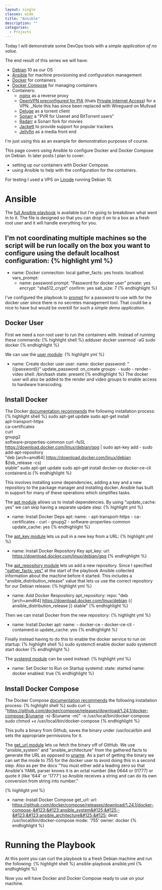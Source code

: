 ```yaml
---
layout: single
classes: wide
title: "Ansible"
description: ""
categories:
  - Projects
---
```

Today I will demonstrate some DevOps tools with a *simple application of no value*.

The end result of this series we will have:
  * [Debian](https://www.debian.org/) 10 as our OS
  * [Ansible](https://www.ansible.com/) for machine provisioning and configuration management
  * [Docker](https://www.docker.com/)  for containers
  * [Docker Compose](https://docs.docker.com/compose/) for managing containers
  * Containers:
    * [nginx](https://hub.docker.com/_/nginx) as a reverse proxy
    * [OpenVPN preconfigured for PIA](https://hub.docker.com/r/qmcgaw/private-internet-access/) (thats [Private Internet Access](https://www.privateinternetaccess.com/)) for a VPN. _Note this has since been replaced with Wireguard on Mullvad
    * [Deluge](https://hub.docker.com/r/linuxserver/deluge) as a torrent client
    * [Sonarr](https://hub.docker.com/r/linuxserver/sonarr/) a "PVR for Usenet and BitTorrent users"
    * [Radarr](https://hub.docker.com/r/linuxserver/radarr/) a Sonarr fork for movies
    * [Jackett](https://hub.docker.com/r/linuxserver/jackett/) to provide support for popular trackers
    * [Jellyfin](https://hub.docker.com/r/jellyfin/jellyfin/) as a media front end

I'm just using this as an example for demonstration purposes of course.

This page covers using Ansible to configure Docker and Docker Compose on Debian.
In later posts I plan to cover:
 - setting up our containers with Docker Compose.
 - using Ansible to help with the configuration for the containers.

For testing I used a VPS on [Linode](https://www.linode.com/) running Debian 10.

# Ansible
The [full Ansible playbook](https://github.com/ciferkey/media/blob/master/ansible.yml) is available but I'm going to breakdown what went in to it. The file is designed so that you can drop it on to a box as a fresh root user and it will handle everything for you.

I'm not coordinating multiple machines so the script will be run locally on the box you want to configure using the default localhost configuration:
{% highlight yml %}
---

  - name: Docker
    connection: local
    gather_facts: yes
    hosts: localhost
    vars_prompt:
      - name: password
        prompt: "Password for docker user"
        private: yes
        encrypt: "sha512_crypt"
        confirm: yes
        salt_size: 7
{% endhighlight %}

I've configured the playbook to [prompt](https://docs.ansible.com/ansible/latest/user_guide/playbooks_prompts.html) for a password to use with for the docker user since there is no secretes management tool. That could be a nice to have but would be overkill for such a *simple demo application*.


## Docker User
First we need a non root user to run the containers with. Instead of running these commands:
{% highlight shell %}
adduser docker
usermod -aG sudo docker
{% endhighlight %}

We can use the [user module](https://docs.ansible.com/ansible/latest/modules/user_module.html):
{% highlight yml %}
  - name: Create docker user
    user:
        name: docker
        password: "{{password}}"
        update_password: on_create
        groups:
            - sudo
            - render
            - video
        shell: /bin/bash
        state: present
{% endhighlight %}
The docker user will also be added to the render and video groups to enable access to hardware transcoding.

## Install Docker

The Docker [documentation recommends](https://docs.docker.com/install/linux/docker-ce/debian/) the following installation process:
{% highlight shell %}
sudo apt-get update
sudo apt-get install \
    apt-transport-https \
    ca-certificates \
    curl \
    gnupg2 \
    software-properties-common
curl -fsSL https://download.docker.com/linux/debian/gpg | sudo apt-key add -
sudo add-apt-repository \
   "deb [arch=amd64] https://download.docker.com/linux/debian \
   $(lsb_release -cs) \
   stable"
sudo apt-get update
sudo apt-get install docker-ce docker-ce-cli containerd.io
{% endhighlight %}

This involves installing some dependencies, adding a key and a new repository to the package manager and installing docker. Ansible has built in support for many of these operations which simplifies tasks.

The [apt module](https://docs.ansible.com/ansible/latest/modules/apt_module.html) allows us to install dependencies. By using "update_cache: yes" we can skip having a separate update step:
{% highlight yml %}
  - name: Install Docker Deps
    apt:
        name:
            - apt-transport-https
            - ca-certificates
            - curl
            - gnupg2
            - software-properties-common
        update_cache: yes
{% endhighlight %}

The [apt_key module](https://manpages.ubuntu.com/manpages/bionic/man8/apt-key.8.html) lets us pull in a new key from a URL:
{% highlight yml %}
  - name: Install Docker Repository Key
    apt_key:
        url: https://download.docker.com/linux/debian/gpg
{% endhighlight %}

The [apt_repository module](https://docs.ansible.com/ansible/latest/modules/apt_repository_module.html) lets us add a new repository. Since I specified ["gather_facts: yes"](https://docs.ansible.com/ansible/latest/modules/gather_facts_module.html) at the start of the playbook Ansible collected information about the machine before it started. This includes a "ansible_distribution_release" value that lets us use the correct repository for our Debian release:
{% highlight yml %}
- name: Add Docker Respository
apt_repository:
    repo: "deb [arch=amd64] https://download.docker.com/linux/debian &#123;&#123; ansible_distribution_release &#125;&#125; stable"
{% endhighlight %}

Then we can install Docker from the new repository:
{% highlight yml %}
- name: Install Docker
    apt:
        name:
            - docker-ce
            - docker-ce-cli
            - containerd.io
        update_cache: yes
{% endhighlight %}

Finally instead having to do this to enable the docker service to run on startup:
{% highlight shell %}
sudo systemctl enable docker
sudo systemctl start docker
{% endhighlight %}

The [systemd module](https://docs.ansible.com/ansible/latest/modules/systemd_module.html) can be used instead:
{% highlight yml %}
- name: Set Docker to Run on Startup
  systemd:
    state: started
    name: docker
    enabled: true
{% endhighlight %}

## Install Docker Compose
The Docker Compose [documentation recommends](https://docs.docker.com/compose/install/) the following installation process:
{% highlight shell %}
sudo curl -L "https://github.com/docker/compose/releases/download/1.24.1/docker-compose-$(uname -s)-$(uname -m)" -o /usr/local/bin/docker-compose
sudo chmod +x /usr/local/bin/docker-compose
{% endhighlight %}

This pulls a binary from Github, saves the binary under /usr/local/bin and sets the appropriate permissions for it.

The [get_url module](https://docs.ansible.com/ansible/latest/modules/get_url_module.html) lets us fetch the binary off of GitHub. We use "ansible_system" and "ansible_architecture" from the gathered facts to generate the URL as opposed to [uname](http://man7.org/linux/man-pages/man2/uname.2.html). As a part of getting the binary we can set the mode to 755 for the docker user to avoid doing this in a second step. Also as per the docs "You must either add a leading zero so that Ansible's YAML parser knows it is an octal number (like 0644 or 01777) or quote it (like '644' or '1777') so Ansible receives a string and can do its own conversion from string into number."

{% highlight yml %}
  - name: Install Docker Compose
    get_url:
        url: https://github.com/docker/compose/releases/download/1.24.1/docker-compose-&#123;&#123;ansible_system&#125;&#125;-&#123;&#123;ansible_architecture&#125;&#125;
        dest: /usr/local/bin/docker-compose
        mode: '755'
        owner: docker
{% endhighlight %}

# Running the Playbook
At this point you can curl the playbook to a fresh Debian machine and run the following:
{% highlight shell %}
ansible-playbook ansible.yml
{% endhighlight %}

Now you will have Docker and Docker Compose ready to use on your machine.
